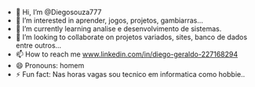 - 👋 Hi, I’m @Diegosouza777
- 👀 I’m interested in aprender, jogos, projetos, gambiarras...
- 🌱 I’m currently learning analise e desenvolvimento de sistemas.
- 💞️ I’m looking to collaborate on projetos variados, sites, banco de dados entre outros...
- 📫 How to reach me www.linkedin.com/in/diego-geraldo-227168294
- 😄 Pronouns: homem
- ⚡ Fun fact: Nas horas vagas sou tecnico em informatica como hobbie..

<!---
Diegosouza777/Diegosouza777 is a ✨ special ✨ repository because its `README.md` (this file) appears on your GitHub profile.
You can click the Preview link to take a look at your changes.
--->
